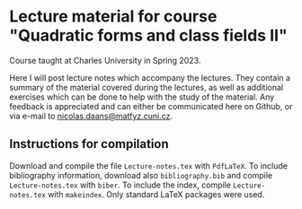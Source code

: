 # Lecture material for course "Quadratic forms and class fields II"
Course taught at Charles University in Spring 2023.

Here I will post lecture notes which accompany the lectures.
They contain a summary of the material covered during the lectures, as well as additional exercises which can be done to help with the study of the material.
Any feedback is appreciated and can either be communicated here on Github, or via e-mail to [nicolas.daans@matfyz.cuni.cz](mailto:nicolas.daans@matfyz.cuni.cz).

## Instructions for compilation
Download and compile the file `Lecture-notes.tex` with `PdfLaTeX`.
To include bibliography information, download also `bibliography.bib` and compile `Lecture-notes.tex` with `biber`.
To include the index, compile `Lecture-notes.tex` with `makeindex`.
Only standard LaTeX packages were used.
